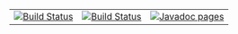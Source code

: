 <table>
  <tr>
    <td>
      <a href='http://softalks.github.io/site-test'>
        <img src='https://www.google.es/imgres?imgurl=https%3A%2F%2Fmaven.apache.org%2Fimages%2Fmaven-logo-black-on-white.png&imgrefurl=https%3A%2F%2Fmaven.apache.org%2F&docid=QJyVPkJqFziB8M&tbnid=J90TRlgqHu1zXM%3A&w=340&h=86&bih=995&biw=1920&ved=0ahUKEwjOqO7Q0prMAhWLbRQKHZMbA5AQMwgyKAAwAA&iact=mrc&uact=8' alt='Build Status'>
      </a>
    </td>
    <td>
      <a href='https://semaphoreci.com/hiebra/site-test'>
        <img src='https://semaphoreci.com/api/v1/hiebra/site-test/branches/master/badge.svg' alt='Build Status'>
      </a>
    </td>
    <td align="right">
      <a href='http://softalks.github.io/site-test/apidocs/index.html'> 
        <img src='http://www.konakart.com/wp-content/uploads/2014/11/javadoc.png' alt='Javadoc pages'>
      </a>
    </td>
  </tr>
</table>

